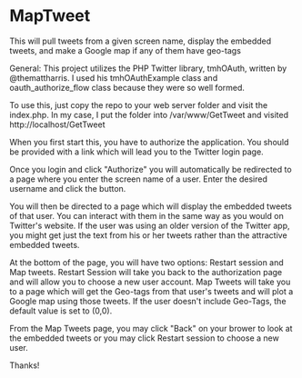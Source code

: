 MapTweet
========

This will pull tweets from a given screen name, display the embedded tweets, and make a Google map if any of them have geo-tags

General:
This project utilizes the PHP Twitter library, tmhOAuth, written by @themattharris. I used his tmhOAuthExample class and oauth_authorize_flow class because they were so well formed.

To use this, just copy the repo to your web server folder and visit the index.php.
In my case, I put the folder into /var/www/GetTweet and visited http://localhost/GetTweet

When you first start this, you have to authorize the application. You should be provided with a link which will lead you to the Twitter login page.

Once you login and click "Authorize" you will automatically be redirected to a page where you enter the screen name of a user. Enter the desired username and click the button.

You will then be directed to a page which will display the embedded tweets of that user. You can interact with them in the same way as you would on Twitter's website. If the user was using an older version of the Twitter app, you might get just the text from his or her tweets rather than the attractive embedded tweets.

At the bottom of the page, you will have two options: Restart session and Map tweets.
Restart Session will take you back to the authorization page and will allow you to choose a new user account.
Map Tweets will take you to a page which will get the Geo-tags from that user's tweets and will plot a Google map using those tweets. If the user doesn't include Geo-Tags, the default value is set to (0,0).

From the Map Tweets page, you may click "Back" on your brower to look at the embedded tweets or you may click Restart session to choose a new user.

Thanks!
